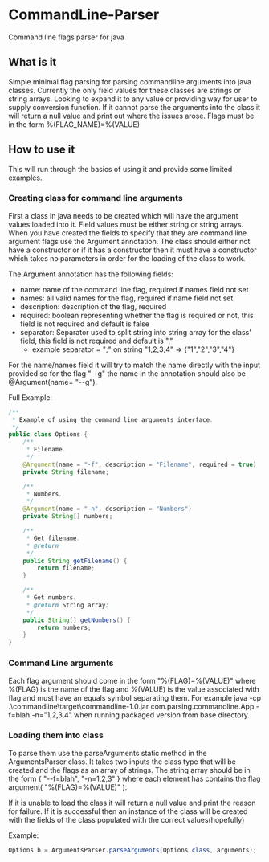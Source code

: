 # CommandLine-Parser

Command line flags parser for java

## What is it

Simple minimal flag parsing for parsing commandline arguments
into java classes. Currently the only field values for these classes are strings or string arrays.
Looking to expand it to any value or providing way for user to supply conversion function.
If it cannot parse the arguments into the class it will return a null value and print out where the issues arose.
Flags must be in the form %(FLAG_NAME)=%(VALUE)

## How to use it

This will run through the basics of using it and provide some limited examples.

### Creating class for command line arguments

First a class in java needs to be created which will have the argument values loaded into it.
Field values must be either string or string arrays. When you have created the fields to specify that
they are command line argument flags use the Argument annotation. The class should either not have a constructor
or if it has a constructor then it must have a constructor which takes no parameters in order for the loading of the class
to work.

The Argument annotation has the following fields:

+ name: name of the command line flag, required if names field not set
+ names: all valid names for the flag, required if name field not set
+ description: description of the flag, required
+ required: boolean representing whether the flag is required or not, this field is not required and default is false
+ separator: Separator used to split string into string array for the class' field, this field is not required and default is ","
  + example separator = ";" on string "1;2;3;4" => {"1","2","3","4"}

For the name/names field it will try to match the name directly with the input provided so for the flag "--g"
the name in the annotation should also be @Argument(name= "--g").

Full Example:

```java
/**
 * Example of using the command line arguments interface.
 */
public class Options {
    /**
     * Filename.
     */
    @Argument(name = "-f", description = "Filename", required = true)
    private String filename;

    /**
     * Numbers.
     */
    @Argument(name = "-n", description = "Numbers")
    private String[] numbers;

    /**
     * Get filename.
     * @return
     */
    public String getFilename() {
        return filename;
    }

    /**
     * Get numbers.
     * @return String array;
     */
    public String[] getNumbers() {
        return numbers;
    }
}
```

### Command Line arguments

Each flag argument should come in the form "%(FLAG)=%(VALUE)" where %(FLAG) is the name of the flag
and %(VALUE) is the value associated with flag and must have an equals symbol separating them.
For example java -cp .\commandline\target\commandline-1.0.jar  com.parsing.commandline.App -f=blah -n="1,2,3,4" when running packaged version from base directory.

### Loading them into class

To parse them use the parseArguments static method in the ArgumentsParser class. It takes two inputs the class type that will be created
and the flags as an array of strings. The string array should be in the form { "--f=blah", "-n=1,2,3" } where each element has contains the flag
argument( "%(FLAG)=%(VALUE)" ).

If it is unable to load the class it will return a null value and print the reason for failure.
If it is successful then an instance of the class will be created with the fields of the class populated with the correct values(hopefully)

Example:

```java
Options b = ArgumentsParser.parseArguments(Options.class, arguments);
```
